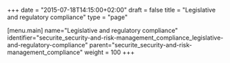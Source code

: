 +++
date = "2015-07-18T14:15:00+02:00"
draft = false
title = "Legislative and regulatory compliance"
type = "page"

[menu.main]
name="Legislative and regulatory compliance"
identifier="securite_security-and-risk-management_compliance_legislative-and-regulatory-compliance"
parent="securite_security-and-risk-management_compliance"
weight = 100
+++